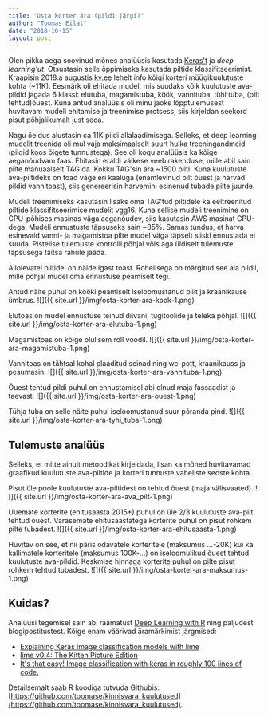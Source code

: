 ```yaml
---
title: "Osta korter ära (pildi järgi)"
author: "Toomas Eilat"
date: "2018-10-15"
layout: post
---
```









Olen pikka aega soovinud mõnes analüüsis kasutada [Keras't](https://keras.rstudio.com/) ja *deep learning'ut*. Otsustasin selle õppimiseks kasutada piltide klassifitseerimist. Kraapisin 2018.a augustis [kv.ee](https://kinnisvaraportaal-kv-ee.postimees.ee/) lehelt info kõigi korteri müügikuulutuste kohta (~11K). Eesmärk oli ehitada mudel, mis suudaks kõik kuulutuste ava-pildid jagada 6 klassi: elutuba, magamistuba, köök, vannituba, tühi tuba, (pilt tehtud)õuest. Kuna antud analüüsis oli minu jaoks lõpptulemusest huvitavam mudeli ehitamise ja treenimise protsess, siis kirjeldan seekord pisut põhjalikumalt just seda.

Nagu öeldus alustasin ca 11K pildi allalaadimisega. Selleks, et deep learning mudelit treenida oli mul vaja maksimaalselt suurt hulka treeningandmeid (pildid koos õigete tunnustega). See oli kogu analüüsis ka kõige aeganõudvam faas. Ehitasin eraldi väikese veebirakenduse, mille abil sain pilte manuaalselt TAG'da. Kokku TAG'sin ära ~1500 pilti. Kuna kuulutuste ava-piltideks on toad väge eri kaaluga (enamlevinud pilt õuest ja harvad pildid vannitoast), siis genereerisin harvemini esinenud tubade pilte juurde.

Mudeli treenimiseks kasutasin lisaks oma TAG'tud piltidele ka eeltreenitud piltide klassifitseerimise mudelit vgg16. Kuna sellise mudeli treenimine on CPU-põhises masinas väga aeganõudev, siis kasutasin AWS masinat GPU-dega. Mudeli ennustuste täpsuseks sain ~85%. Samas tundus, et harva esinevaid vanni- ja magamistoa pilte mudel väga täpselt siiski ennustada ei suuda. Pistelise tulemuste kontrolli põhjal võis aga üldiselt tulemuste täpsusega täitsa rahule jääda.

Allolevatel piltidel on näide igast toast. Rohelisega on märgitud see ala pildil, mille põhjal mudel oma ennustuse peamiselt tegi.

Antud näite puhul on kööki peamiselt iseloomustanud pliit ja kraanikause ümbrus.
![]({{ site.url }}/img/osta-korter-ara-kook-1.png)

Elutoas on mudel ennustuse teinud diivani, tugitoolide ja teleka põhjal.
![]({{ site.url }}/img/osta-korter-ara-elutuba-1.png)

Magamistoas on kõige olulisem roll voodil.
![]({{ site.url }}/img/osta-korter-ara-magamistuba-1.png)

Vannitoas on tähtsal kohal plaaditud seinad ning wc-pott, kraanikauss ja pesumasin.
![]({{ site.url }}/img/osta-korter-ara-vannituba-1.png)

Õuest tehtud pildi puhul on ennustamisel abi olnud maja fassaadist ja taevast.
![]({{ site.url }}/img/osta-korter-ara-ouest-1.png)

Tühja tuba on selle näite puhul iseloomustanud suur põranda pind.
![]({{ site.url }}/img/osta-korter-ara-tyhi_tuba-1.png)


## Tulemuste analüüs

Selleks, et mitte ainult metoodikat kirjeldada, lisan ka mõned huvitavamad graafikud kuulutuste ava-piltide ja korteri tunnuste vaheliste seoste kohta.

Pisut üle poole kuulutuste ava-piltidest on tehtud õuest (maja välisvaated).
![]({{ site.url }}/img/osta-korter-ara-ava_pilt-1.png)

Uuemate korterite (ehitusaasta 2015+) puhul on üle 2/3 kuulutuste ava-pilt tehtud õuest. Varasemate ehitusaastatega korterite puhul on pisut rohkem pilte tubadest.
![]({{ site.url }}/img/osta-korter-ara-ehitusaasta-1.png)

Huvitav on see, et nii päris odavatele korteritele (maksumus ...-20K) kui ka kallimatele korteritele (maksumus 100K-...) on iseloomulikud õuest tehtud kuulutuste ava-pildid. Keskmise hinnaga korterite puhul on pilte pisut rohkem tehtud tubadest. 
![]({{ site.url }}/img/osta-korter-ara-maksumus-1.png)


## Kuidas?
Analüüsi tegemisel sain abi raamatust [Deep Learning with R](https://www.amazon.com/Deep-Learning-R-Francois-Chollet) ning paljudest blogipostitustest. Kõige enam väärivad äramärkimist järgmised:
  - [Explaining Keras image classification models with lime](https://shirinsplayground.netlify.com/2018/06/keras_fruits_lime/)
  - [lime v0.4: The Kitten Picture Edition](https://blogs.rstudio.com/tensorflow/posts/2018-03-09-lime-v04-the-kitten-picture-edition/)
  - [It's that easy! Image classification with keras in roughly 100 lines of code.](https://shirinsplayground.netlify.com/2018/06/keras_fruits/)

Detailsemalt saab R koodiga tutvuda Githubis: [https://github.com/toomase/kinnisvara_kuulutused](https://github.com/toomase/kinnisvara_kuulutused).

